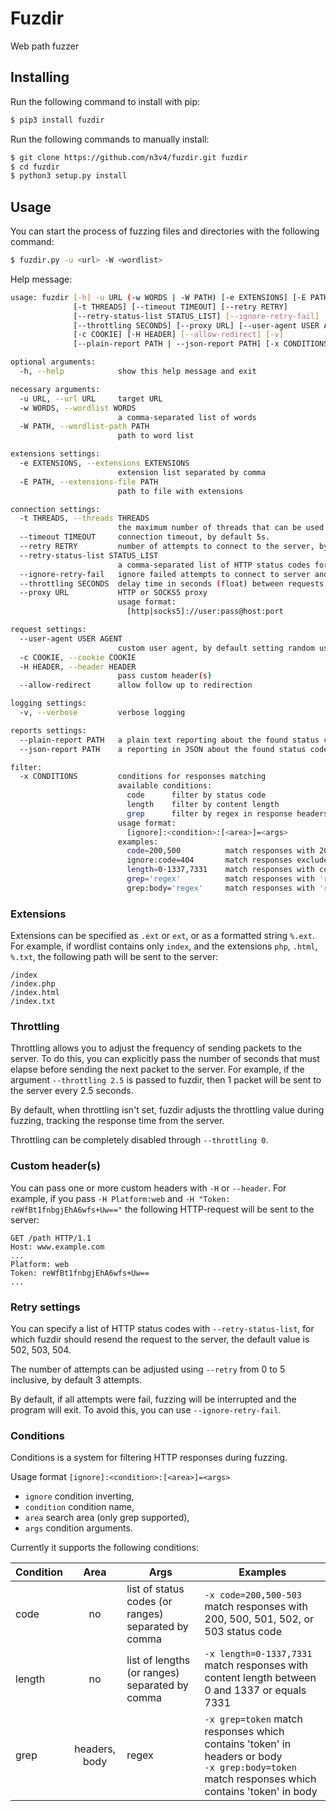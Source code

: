 # Fuzdir
Web path fuzzer

## Installing
Run the following command to install with pip:
```bash
$ pip3 install fuzdir 
```
Run the following commands to manually install:
```bash
$ git clone https://github.com/n3v4/fuzdir.git fuzdir
$ cd fuzdir
$ python3 setup.py install
```

## Usage
You can start the process of fuzzing files and directories with the following command:
```bash
$ fuzdir.py -u <url> -W <wordlist>
```
Help message:
```bash
usage: fuzdir [-h] -u URL (-w WORDS | -W PATH) [-e EXTENSIONS] [-E PATH]
              [-t THREADS] [--timeout TIMEOUT] [--retry RETRY]
              [--retry-status-list STATUS_LIST] [--ignore-retry-fail]
              [--throttling SECONDS] [--proxy URL] [--user-agent USER AGENT]
              [-c COOKIE] [-H HEADER] [--allow-redirect] [-v]
              [--plain-report PATH | --json-report PATH] [-x CONDITIONS]

optional arguments:
  -h, --help            show this help message and exit

necessary arguments:
  -u URL, --url URL     target URL
  -w WORDS, --wordlist WORDS
                        a comma-separated list of words
  -W PATH, --wordlist-path PATH
                        path to word list

extensions settings:
  -e EXTENSIONS, --extensions EXTENSIONS
                        extension list separated by comma
  -E PATH, --extensions-file PATH
                        path to file with extensions

connection settings:
  -t THREADS, --threads THREADS
                        the maximum number of threads that can be used to requests, by default 10 threads
  --timeout TIMEOUT     connection timeout, by default 5s.
  --retry RETRY         number of attempts to connect to the server, by default 3 times
  --retry-status-list STATUS_LIST
                        a comma-separated list of HTTP status codes for which should be retry on, by default 504, 502, 503
  --ignore-retry-fail   ignore failed attempts to connect to server and continue fuzzing
  --throttling SECONDS  delay time in seconds (float) between requests sending
  --proxy URL           HTTP or SOCKS5 proxy
                        usage format:
                          [http|socks5]://user:pass@host:port

request settings:
  --user-agent USER AGENT
                        custom user agent, by default setting random user agent
  -c COOKIE, --cookie COOKIE
  -H HEADER, --header HEADER
                        pass custom header(s)
  --allow-redirect      allow follow up to redirection

logging settings:
  -v, --verbose         verbose logging

reports settings:
  --plain-report PATH   a plain text reporting about the found status code, content length and path
  --json-report PATH    a reporting in JSON about the found status code, content length and path

filter:
  -x CONDITIONS         conditions for responses matching
                        available conditions:
                          code		filter by status code
                          length	filter by content length
                          grep		filter by regex in response headers or / and body
                        usage format:
                          [ignore]:<condition>:[<area>]=<args>
                        examples:
                          code=200,500		    match responses with 200 or 500 status code
                          ignore:code=404	    match responses exclude with 404 status code
                          length=0-1337,7331	match responses with content length between 0 and 1337 or equals 7331
                          grep='regex'		    match responses with 'regex' in headers or body
                          grep:body='regex'	    match responses with 'regex' in body
```

### Extensions
Extensions can be specified as `.ext` or `ext`, or as a formatted string `%.ext`. For example, if wordlist contains only
 `index`, and the extensions `php`, `.html`, `%.txt`, the following path will be sent to the server:
```
/index
/index.php
/index.html
/index.txt
```

### Throttling
Throttling allows you to adjust the frequency of sending packets to the server. To do this, you can explicitly pass the
 number of seconds that must elapse before sending the next packet to the server. For example, if the argument
 `--throttling 2.5` is passed to fuzdir, then 1 packet will be sent to the server every 2.5 seconds.

By default, when throttling isn't set, fuzdir adjusts the throttling value during fuzzing, tracking the response time
 from the server.

Throttling can be completely disabled through `--throttling 0`. 

### Custom header(s)
You can pass one or more custom headers with `-H` or `--header`. For example, if you pass `-H Platform:web` and
 `-H "Token: reWfBt1fnbgjEhA6wfs+Uw=="` the following HTTP-request will be sent to the server:
```
GET /path HTTP/1.1
Host: www.example.com
...
Platform: web
Token: reWfBt1fnbgjEhA6wfs+Uw==
...
```

### Retry settings
You can specify a list of HTTP status codes with `--retry-status-list`, for which fuzdir should resend the request to
 the server, the default value is 502, 503, 504.

The number of attempts can be adjusted using `--retry` from 0 to 5 inclusive, by default 3 attempts.

By default, if all attempts were fail, fuzzing will be interrupted and the program will exit. To avoid this, you can use
 `--ignore-retry-fail`.

### Conditions
Conditions is a system for filtering HTTP responses during fuzzing. 

Usage format `[ignore]:<condition>:[<area>]=<args>`
- `ignore` condition inverting,
- `condition` condition name,
- `area` search area (only grep supported),
- `args` condition arguments.

Currently it supports the following conditions:

| Condition | Area  | Args | Examples |
| --------- | :---: | ---- | -------- |
| code      | no    | list of status codes (or ranges) separated by comma | `-x code=200,500-503` match responses with 200, 500, 501, 502, or 503 status code |
| length    | no    | list of lengths (or ranges) separated by comma | `-x length=0-1337,7331` match responses with content length between 0 and 1337 or equals 7331 |
| grep      | headers, body | regex | `-x grep=token` match responses which contains 'token' in headers or body <br/>`-x grep:body=token` match responses which contains 'token' in body |
